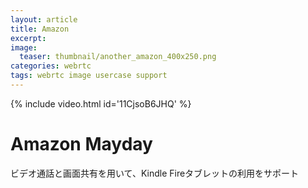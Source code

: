 ```yaml
---
layout: article
title: Amazon
excerpt: 
image:
  teaser: thumbnail/another_amazon_400x250.png
categories: webrtc
tags: webrtc image usercase support
---
```


{% include video.html id='11CjsoB6JHQ' %}

# Amazon Mayday

ビデオ通話と画面共有を用いて、Kindle Fireタブレットの利用をサポート



